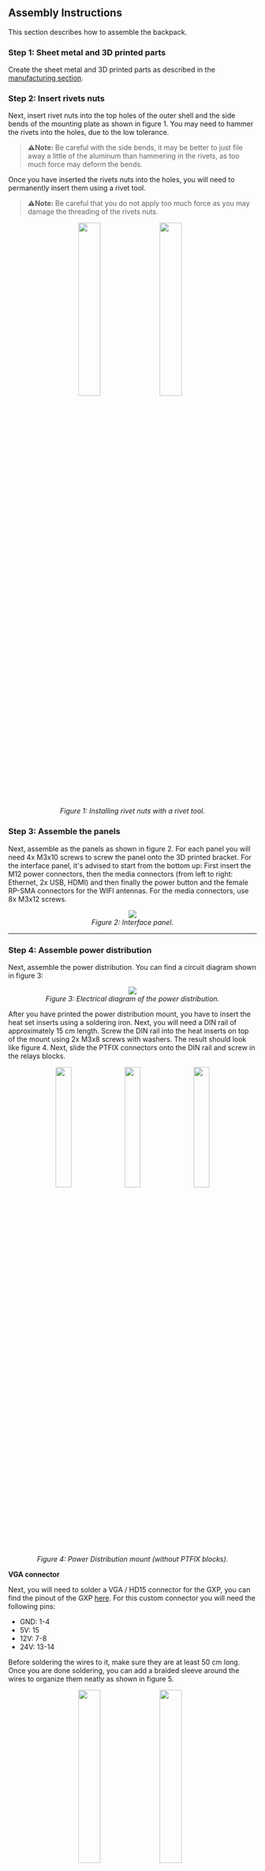 ## Assembly Instructions

This section describes how to assemble the backpack.

### Step 1: Sheet metal and 3D printed parts

Create the sheet metal and 3D printed parts as described in the [manufacturing section](/Documentation/8.1-manufacturing-instructions.md).  

### Step 2: Insert rivets nuts 

Next, insert rivet nuts into the top holes of the outer shell and the side bends of the mounting plate as shown in figure 1. You may need to hammer  the rivets into the holes, due to the low tolerance. 

> ⚠️**Note:** Be careful with the side bends, it may be better to just file away a little of the aluminum than hammering in the rivets, as too much force may deform the bends.

Once you have inserted the rivets nuts into the holes, you will need to permanently insert them using a rivet tool. 

> ⚠️**Note:** Be careful that you do not apply too much force as you may damage the threading of the rivets nuts.

<p align="center">
    <img src="../Images/Assembly%20Instructions/rivets1.jpg" style="display:inline-block; width:30%; margin-right:10px;">
    <img src="../Images/Assembly%20Instructions/rivets2.jpg" style="display:inline-block; width:30%; margin-right:10px;">
    <p align="center"><i>Figure 1: Installing rivet nuts with a rivet tool.</i></p>
</p>

### Step 3: Assemble the panels
Next, assemble as the panels as shown in figure 2. For each panel you will need 4x M3x10 screws to screw the panel onto the 3D printed bracket. For the interface panel, it's advised to start from the bottom up: First insert the M12 power connectors, then the media connectors (from left to right: Ethernet, 2x USB, HDMI) and then finally the power button and the female RP-SMA connectors for the WIFI antennas. For the media connectors, use 8x M3x12 screws.

<p align="center" width="100%">
    <img src="../Images/Assembly%20Instructions/interface_panel.jpg">
    <br>
    <em>Figure 2: Interface panel.</em>
</p>

***

### Step 4: Assemble power distribution
Next, assemble the power distribution. You can find a circuit diagram shown in figure 3:

<p align="center" width="100%">
    <img src="../Images/Diagrams/charisma_backpack_power_distribution_v1.0.png">
    <br>
    <em>Figure 3: Electrical diagram of the power distribution.</em>
</p>


After you have printed the power distribution mount, you have to insert the heat set inserts using a soldering iron. 
Next, you will need a DIN rail of approximately 15 cm length. Screw the DIN rail into the heat inserts on top of the mount using 2x M3x8 screws with washers. The result should look like figure 4.
Next, slide the PTFIX connectors onto the DIN rail and screw in the relays blocks.

<p align="center">
    <img src="../Images/Assembly%20Instructions/pwr_distr2.jpg" style="display:inline-block; width:25%; margin-right:10px;">
    <img src="../Images/Assembly%20Instructions/pwr_distr1.jpg" style="display:inline-block; width:25%; margin-right:10px;">
    <img src="../Images/Assembly%20Instructions/pwr_distr3.jpg" style="display:inline-block; width:25%;">
    <p align="center"><i>Figure 4: Power Distribution mount (without PTFIX blocks).</i></p>
</p>

**VGA connector**

Next, you will need to solder a VGA / HD15 connector for the GXP, you can find the pinout of the GXP [here](https://support.bostondynamics.com/s/article/Spot-General-Expansion-Payload-GXP).
For this custom connector you will need the following pins:

* GND: 1-4
* 5V: 15
* 12V: 7-8
* 24V: 13-14

Before soldering the wires to it, make sure they are at least 50 cm long.
Once you are done soldering, you can add a braided sleeve around the wires to organize them neatly as shown in figure 5.

<p align="center">
    <img src="../Images/Assembly%20Instructions/hd15_1.jpg" style="display:inline-block; width:30%; margin-right:10px;">
    <img src="../Images/Assembly%20Instructions/hd15_2.jpg" style="display:inline-block; width:30%; margin-right:10px;">
    <p align="center"><i>Figure 5: Soldering custom HD15 connector for the GXP.</i></p>
</p>

***

**Mount panel, GXP and  power distribution block**

Next, mount the interface panel (the one with all the connectors), the GXP and the power distribution mount. 

Start with mounting the 3D printed bracket for interface panel by inserting 2x M3x10 screws from the bottom of the main mounting plate as shown in figure 6. 

> ⚠️**Note:** The left and right side of the mounting plate differ in length. Make sure to connect this panel to the longer side, as shown below.

<p align="center">
    <img src="../Images/CAD%20Images/interface_bracket_mounting_plate.png" style="display:inline-block; width:30%; margin-right:10px;">
    <img src="../Images/CAD%20Images/bracket_mounting_plate_TOP.png" style="display:inline-block; width:30%; margin-right:10px;">
    <p align="center"><i>Figure 6: SolidWorks assembly of mounting plate and 3D printed interface bracket. Note how the right side of the mounting plate is longer than the other.</i></p>
</p>

Next, place the GXP onto the plate and mark its outline on the mounting plate as shown in figure 7. Afterwards, you can route the wires coming from the interface panel through the holes beneath the GXP. It's best to zip tie the wires to the mounting board.

<p align="center">
    <img src="../Images/Assembly%20Instructions/GXP_marking1.jpg" style="display:inline-block; width:30%; margin-right:10px;">
    <img src="../Images/Assembly%20Instructions/GXP_marking2.jpg" style="display:inline-block; width:30%; margin-right:10px;">
    <p align="center"><i>Figure 7: Marking outline of the GXP in order to route the wires from the interface panel beneath the GXP.</i></p>
</p>

Next, mount the GXP to the main mounting plate using 2x M5x20 screws as shown in figure 8 (left), use nuts at the bottom of the mounting plate. Make sure the ethernet and HD15 port face towards the interface panel. 
Take the cable from the GXP and lay it out to the left as shown below. Finally, you can mount the power distribution board with the relays facing the GXP. Here, use 4x M3x8 screws.

<p align="center">
    <img src="../Images/Assembly%20Instructions/internals1.jpg" style="display:inline-block; width:30%; margin-right:10px;">
    <img src="../Images/Assembly%20Instructions/internals4.jpg" style="display:inline-block; width:30%; margin-right:10px;">
    <p align="center"><i>Figure 8: Mounting the GXP (left) and then the power distribution mount (right).</i></p>
</p>

***

**Relays**

Next, we will connect the wires coming from the GXP to the the relays and the PTFIX connectors.

First we will take care of the power lines of the relays, which operate at 24V. Therefore, take both the 24V wires coming from the GXP and crimp them together with the N.O. connection of the power button (use a female spade connector) as shown in figure 9.

<p align="center" width="100%">
    <img src="../Images/Assembly%20Instructions/pwr_distr5.jpg">
    <br>
    <em>Figure 9: Crimped wires of the 24V line of the GXP with the N.O. port of the power button.</em>
</p>

Insert this connector into the COM slot of the most of the right relay. Next, crimp the wire from the COM port of the power button and another red wire of approximately 6 cm length and connect it to the positive power connection of the same relay as shown in figure 10 (left).
Then, we will continue the positive power line of the relays. Crimp together the loose red wire with another red wire and insert it into the middle relay. Finally, crimp the end of the just added wire together and insert it in into the last relay. 
Afterwards, crimp together 3 black wires such that you can connect the ends to all 3 ports of the negative power line for the relays as well as to the ground PTFIX block.

<p align="center">
    <img src="../Images/Assembly%20Instructions/pwr_distr4.jpg" style="display:inline-block; width:30%; margin-right:10px;">
    <img src="../Images/Assembly%20Instructions/pwr_distr6.jpg" style="display:inline-block; width:30%; margin-right:10px;">
    <p align="center"><i>Figure 10: Crimped wires of the positive (left) and negative power lines (right) of the relays.</i></p>
</p>

Next, take the 2 12V leads coming from the GXP, crimp them together and insert them into the COM port of the middle relay. Afterwards, take the 5V lead from the GXP and crimp it together with a female spade connector and insert it into the COM port of the last relay.

You can test at this point if the relay system works: connect the GXP to SPOT, power on SPOT and press the power button of the panel. You should read now 24V, 12V and 5V respectively at the N.O. ports of the relays; the LED of the power button will not light up just yet as we did not connect it to the 5V line yet.

***

**Fuses to PTFIX**

Next, we will connect the relays to the PTFIX blocks. 
For the both the 24V and 12V, we insert an inline fuse in between, where we add a 5A and a 10A fuse blade into the fuse holders respectively. This is because the GXP shares the 12V and the 24V line (150W) and we want to reserve 40W for the PC. Crimp a female spade connector to each of the inline fuses, insert them into the N.O. port of the relay, and insert the other end into the large hole of PTFIX connector.

Finally, take another inline fuse holder and crimp it together with a red wire. Insert the crimp into the N.O. connector of the relay, insert other end of the fuse holder into the large hole of the PTFIX connector. As the GXP returns the 5V at 10W, we will add a 2A fuse blade into the fuse holder. 
Next, solder a 82 Ohm resistor to the red wire, slide a heat shrink around it and solder the end of the resistor to the positive voltage connection of the LED of the power button (don't forget to add some heat shrink). The result should look like figure 11.

<p align="center" width="100%">
    <img src="../Images/Assembly%20Instructions/pwr_distr7.jpg">
    <br>
    <em>Figure 11: Crimped wires of the inline fuse and positive line of the power button (with 82 ohm resistor in between).</em>
</p>

If you now turn on SPOT and press the power button, the power button should light up and the PTFIX blocks should read out 24V, 12V and 5V respectively.

***

**M12 connectors**

Next, we will connect the M12 connectors to the PTFIX blocks as shown in the electrical diagram (see above). 
Here, we place for the 24V and the 12V lines inline fuses with a 4A fuse blades in between the PTFIX block and the M12 connectors, as the M12 connectors are rated for 4A. As the 5V line does provide power at 10W, it will never exceed the 4A rating of the M12 connectors, thus we do not need to add a fuse in between. 

Due to the limited space in the backpack, the inline fuse holders will be connected to 2 power lines, thus there will be 3 inline fuse holders: one that is shared between the 12V lines and two that will share two 24V lines each.
Cut the wires from the M12 connectors to appropriate length, and solder the positive leads together with the inline fuse holder. Connect the inline fuse holder to the respective PTFIX blocks, connect the ground leads from the M12 connector to the 18x6 PTFIX block.

If turn on SPOT and the power distribution of the backpack, you should be able to read out the respective voltages at the M12 connectors.

***

**PC**

Finally, we can connect the PC (here: VECOW SPC-7000) to the power distribution. 
Before we mount the PC, you have to connect ground and either 12V or 24V to the screw terminals of the PC. For robustness, you can apply some soldering iron to the leads that will be connected to the screw terminals. Make sure to also ground the PC to the mounting plate (if applicable), as shown in figure 12.

> ⚠️**Note:** If you choose to have a different PC, it may need a different voltage.

<p align="center" width="100%">
    <img src="../Images/Assembly%20Instructions/PC.jpg">
    <br>
    <em>Figure 12: Grounded PC.</em>
</p>

Afterwards, connect the HDMI, USB, ethernet and antenna cables and mount the PC to the mounting plate using 2x M3x8 screws with washers. Finally, you can connect the second panel to this side of the backpack.

### Step 5: GNSS Wings (Optional)

Next, you can add the GNSS "wings" to the outer shell of the backpack as shown in figure 13.

<p align="center" width="100%">
    <img src="../Images/Assembly%20Instructions/gnss_wing.jpg">
    <br>
    <em>Figure 13: GNSS wing with inserted brace for stability (without vinyl wrap).</em>
</p>

Start by inserting the braces into the wings using 5x M5x12 screws and nuts (first only the middle ones) per wing. Then mount the wings using 4x M5x16 screws to the outer shell. Afterwards, insert the last 2 screws to secure the brace from the bottom of the outer shell (2x M5x20). 

Finally, screw on the GNSS sensors onto the wings using 3x M2.5x8 screws. You can apply some foam to the mounting surface of the GNSS sensor as shown in figure 14. 

<p align="center" width="100%">
    <img src="../Images/Assembly%20Instructions/foam2.jpg">
    <br>
    <em>Figure 14: GNSS wing with foam for the GNSS sensors.</em>
</p>

Afterwards, add the GNSS sensors with the connection ports pointing towards the backpack, as shown in figure 15:

<p align="center" width="100%">
    <img src="../Images/Assembly%20Instructions/backpack1.jpg">
    <br>
    <em>Figure 15: Mounted GNSS sensors.</em>
</p>

Here, the wires are connected as shown in figure 16:

<p align="center" width="100%">
    <img src="../Images/Diagrams/CHARISMA_GNSS_wiring_grey_bg.png" style="width:50%">
    <br>
    <em>Figure 16: Wiring of GNSS sensors.</em>
</p>

You may choose to connect the USB wires to the PC via the cable grommet or via the USB connectors on the interface panel.

***

In the next section you can read on how to mount the backpack onto SPOT.

> ➡️ [Next: Mounting Instructions](./8.3-mounting-instructions.md)

> ⬅️ [Previous: Manufacturing Instructions](./8.1-manufacturing-instructions.md)

